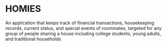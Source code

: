 # HOMIES

An application that keeps track of financial transactions, housekeeping records, current status, and special events of roommates, targeted for any group of people sharing a house including college students, young adults, and traditional households
